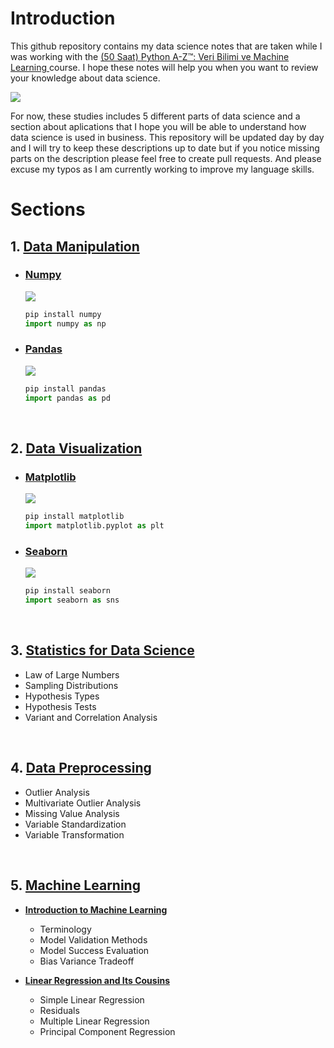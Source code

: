 # **Introduction**

This github repository contains my data science notes that are taken while I was working with the [(50 Saat) Python A-Z™: Veri Bilimi ve Machine Learning
](https://www.udemy.com/course/python-egitimi/) course. I hope these notes will help you when you want to review your knowledge about data science.


![](https://www.dataquest.io/wp-content/uploads/2019/05/what-is-data-science-1.jpg)

For now, these studies includes 5 different parts of data science and a section about aplications that I hope you will be able to understand how data science is used in business. This repository will be updated day by day and I will try to keep these descriptions up to date but if you notice missing parts on the description please feel free to create pull requests. And please excuse my typos as I am currently working to improve my language skills.

# **Sections**

## **1. [Data Manipulation](https://github.com/urunsiyabend/My-Data-Science-Studies/tree/master/Data%20Manipulation)**
- ### [Numpy](https://numpy.org/install/)

    ![](https://miro.medium.com/max/962/1*z9cCJjs9lD_9zdSDUUJ9nw.png)
    
    ```python
    pip install numpy
    import numpy as np
    ```
- ### [Pandas](https://pandas.pydata.org/getting_started.html)
    ![](https://yavuz.github.io/assets/img/numpy_ve_pandas3.png)
    ```python
    pip install pandas
    import pandas as pd
    ```
<br>

## 2. **[Data Visualization](https://github.com/urunsiyabend/My-Data-Science-Studies/tree/master/Data%20Manipulation/Pandas)**
- ### [Matplotlib](https://matplotlib.org/stable/tutorials/introductory/usage.html#sphx-glr-tutorials-introductory-usage-py)
    
    ![](https://matplotlib.org/stable/_static/logo2.svg)

    ```python
    pip install matplotlib
    import matplotlib.pyplot as plt
    ```
- ### [Seaborn](https://seaborn.pydata.org/)
    
    ![](https://seaborn.pydata.org/_static/logo-wide-lightbg.svg)

    ```python
    pip install seaborn
    import seaborn as sns
    ```

<br>

## 3. **[Statistics for Data Science](https://github.com/urunsiyabend/My-Data-Science-Studies/tree/master/Statistics%20for%20Data%20Science)**
- Law of Large Numbers
- Sampling Distributions
- Hypothesis Types
- Hypothesis Tests
- Variant and Correlation Analysis

<br>

## 4. **[Data Preprocessing](https://github.com/urunsiyabend/My-Data-Science-Studies/tree/master/Data%20Preprocessing)**
- Outlier Analysis
- Multivariate Outlier Analysis
- Missing Value Analysis
- Variable Standardization
- Variable Transformation

<br>

## 5. **[Machine Learning](https://github.com/urunsiyabend/My-Data-Science-Studies/tree/master/Machine%20Learning)**
- **[Introduction to Machine Learning](https://github.com/urunsiyabend/My-Data-Science-Studies/tree/master/Machine%20Learning/01%20-%20Introduction%20to%20Machine%20Learning)**

  - Terminology
  - Model Validation Methods
  - Model Success Evaluation
  - Bias Variance Tradeoff
- **[Linear Regression and Its Cousins](https://github.com/urunsiyabend/My-Data-Science-Studies/tree/master/Machine%20Learning/02%20-%20Linear%20Regression%20and%20Its%20Cousins)**

  - Simple Linear Regression
  - Residuals
  - Multiple Linear Regression
  - Principal Component Regression
